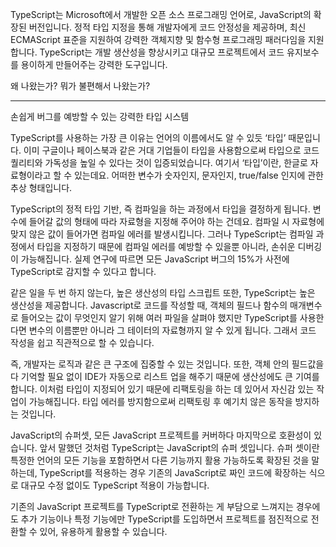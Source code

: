 TypeScript는 Microsoft에서 개발한 오픈 소스 프로그래밍 언어로, JavaScript의 확장된 버전입니다. 정적 타입 지정을 통해 개발자에게 코드 안정성을 제공하며, 최신 ECMAScript 표준을 지원하여 강력한 객체지향 및 함수형 프로그래밍 패러다임을 지원합니다. TypeScript는 개발 생산성을 향상시키고 대규모 프로젝트에서 코드 유지보수를 용이하게 만들어주는 강력한 도구입니다.

왜 나왔는가? 뭐가 불편해서 나왔는가?

---

손쉽게 버그를 예방할 수 있는 강력한 타입 시스템

TypeScript를 사용하는 가장 큰 이유는 언어의 이름에서도 알 수 있듯 ‘타입’ 때문입니다. 이미 구글이나 페이스북과 같은 거대 기업들이 타입을 사용함으로써 타입으로 코드 퀄리티와 가독성을 높일 수 있다는 것이 입증되었습니다. 여기서 ‘타입’이란, 한글로 자료형이라고 할 수 있는데요. 어떠한 변수가 숫자인지, 문자인지, true/false 인지에 관한 추상 형태입니다.

TypeScript의 정적 타입 기반, 즉 컴파일을 하는 과정에서 타입을 결정하게 됩니다. 변수에 들어갈 값의 형태에 따라 자료형을 지정해 주어야 하는 건데요. 컴파일 시 자료형에 맞지 않은 값이 들어가면 컴파일 에러를 발생시킵니다. 그러나 TypeScript는 컴파일 과정에서 타입을 지정하기 때문에 컴파일 에러를 예방할 수 있을뿐 아니라, 손쉬운 디버깅이 가능해집니다. 실제 연구에 따르면 모든 JavaScript 버그의 15%가 사전에 TypeScript로 감지할 수 있다고 합니다.

같은 일을 두 번 하지 않는다, 높은 생산성의 타입 스크립트
또한, TypeScript는 높은 생산성을 제공합니다. Javascript로 코드를 작성할 때, 객체의 필드나 함수의 매개변수로 들어오는 값이 무엇인지 알기 위해 여러 파일을 살펴야 했지만 TypeScript를 사용한다면 변수의 이름뿐만 아니라 그 테이터의 자료형까지 알 수 있게 됩니다. 그래서 코드 작성을 쉽고 직관적으로 할 수 있습니다.

즉, 개발자는 로직과 같은 큰 구조에 집중할 수 있는 것입니다. 또한, 객체 안의 필드값을 다 기억할 필요 없이 IDE가 자동으로 리스트 업을 해주기 때문에 생산성에도 큰 기여를 합니다. 이처럼 타입이 지정되어 있기 때문에 리팩토링을 하는 데 있어서 자신감 있는 작업이 가능해집니다. 타입 에러를 방지함으로써 리팩토링 후 예기치 않은 동작을 방지하는 것입니다.

JavaScript의 슈퍼셋, 모든 JavaScript 프로젝트를 커버하다
마지막으로 호환성이 있습니다. 앞서 말했던 것처럼 TypeScript는 JavaScript의 슈퍼 셋입니다. 슈퍼 셋이란 특정한 언어의 모든 기능을 포함하면서 다른 기능까지 활용 가능하도록 확장된 것을 말하는데, TypeScript를 적용하는 경우 기존의 JavaScript로 짜인 코드에 확장하는 식으로 대규모 수정 없이도 TypeScript 적용이 가능합니다.

기존의 JavaScript 프로젝트를 TypeScript로 전환하는 게 부담으로 느껴지는 경우에도 추가 기능이나 특정 기능에만 TypeScript를 도입하면서 프로젝트를 점진적으로 전환할 수 있어, 유용하게 활용할 수 있습니다.
